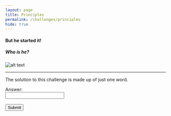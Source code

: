 ```yaml
---
layout: page
title: Principles
permalink: /challenges/principles
hide: true
---
```


#### But he started it!
##### Who is he?

![alt text][dialfreq]

[dialfreq]: /assets/img/blocks.png "Found It!"

<!-- ANSWER - ARCHEMEDES -->

---
The solution to this challenge is made up of just one word.

<form>
    <label for="answer">Answer:</label><br>
    <input type="text" id="submission" name="submission"><br><br>
    <input type="submit" value="Submit" onclick="javascript:checkAnswer('principles', document.getElementById('submission').value)">
</form>